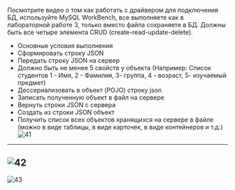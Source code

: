 Посмотрите видео о том как работать с драйвером для подключения БД, используйте MySQL WorkBench, все выполняете как в лабораторной работе 3, только вместо файла сохраняете в БД. Должны быть все четыре элемента CRUD (create-read-update-delete).

* Основные условия выполнения
* Сформировать строку JSON
* Передать строку JSON на сервер
* Должно быть не менее 5 свойств у объекта (Например: Список студентов 1 - Имя, 2 - Фамилия, 3- группа, 4 - возраст, 5- изучаемый предмет)
* Дессериализовать в объект (POJO) строку json
* Записать полученную объект в файл на сервере
* Вернуть строки JSON с сервера
* Создать из строки JSON объект
* Получить список всех объектов хранящихся на сервере в файле (можно в виде таблицы, в виде карточек, в виде контейнеров и т.д.)
![41](https://github.com/NLuda/Lab4/assets/106180371/15646d4b-8a77-446f-86cb-3f079747aeb3)
----
![42](https://github.com/NLuda/Lab4/assets/106180371/754c8ccc-9d88-44b3-a8af-85849f432852)
----
![43](https://github.com/NLuda/Lab4/assets/106180371/5995c398-96e3-4514-8035-9488a7093ff4)

